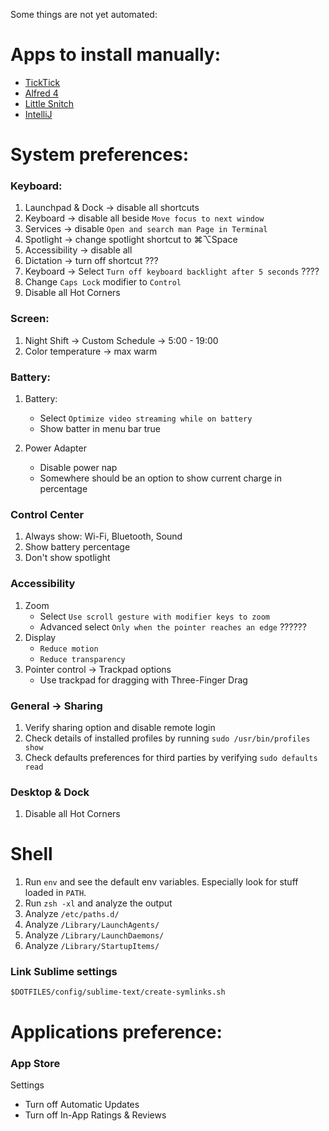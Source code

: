 
Some things are not yet automated:

# Apps to install manually:
- [TickTick](https://apps.apple.com/us/app/ticktick-to-do-list-remind/id966085870)
- [Alfred 4](https://www.alfredapp.com)
- [Little Snitch](https://www.obdev.at/)
- [IntelliJ](https://www.jetbrains.com)

# System preferences:

### Keyboard:
[comment]: <> (google for AppleSymbolicHotKeys)
1. Launchpad & Dock -> disable all shortcuts
2. Keyboard -> disable all beside `Move focus to next window`
3. Services -> disable `Open and search man Page in Terminal`
4. Spotlight -> change spotlight shortcut to ⌘⌥Space
5. Accessibility -> disable all
6. Dictation -> turn off shortcut ???
7. Keyboard -> Select `Turn off keyboard backlight after 5 seconds` ????
8. Change `Caps Lock` modifier to `Control`
9. Disable all Hot Corners

### Screen:
1. Night Shift -> Custom Schedule -> 5:00 - 19:00
2. Color temperature -> max warm

### Battery:
1. Battery:
   - Select `Optimize video streaming while on battery`
   - Show batter in menu bar true

2. Power Adapter
   - Disable power nap
   - Somewhere should be an option to show current charge in percentage

### Control Center
1. Always show: Wi-Fi, Bluetooth, Sound
2. Show battery percentage
3. Don't show spotlight

### Accessibility
1. Zoom
   - Select `Use scroll gesture with modifier keys to zoom` 
   - Advanced select `Only when the pointer reaches an edge` ??????
2. Display
   - `Reduce motion`
   - `Reduce transparency`
3. Pointer control -> Trackpad options
   - Use trackpad for dragging with Three-Finger Drag

### General -> Sharing
1. Verify sharing option and disable remote login
2. Check details of installed profiles by running `sudo /usr/bin/profiles show`
3. Check defaults preferences for third parties by verifying `sudo defaults read`

### Desktop & Dock
1. Disable all Hot Corners

# Shell
1. Run `env` and see the default env variables. Especially look for stuff loaded in `PATH`.
2. Run `zsh -xl` and analyze the output
3. Analyze `/etc/paths.d/`
4. Analyze `/Library/LaunchAgents/`
5. Analyze `/Library/LaunchDaemons/`
6. Analyze `/Library/StartupItems/`

### Link Sublime settings
`$DOTFILES/config/sublime-text/create-symlinks.sh`

# Applications preference:

### App Store

Settings 
- Turn off Automatic Updates
- Turn off In-App Ratings & Reviews